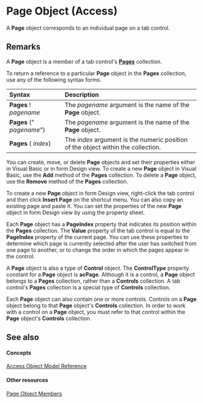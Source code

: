 
# Page Object (Access)

A  **Page** object corresponds to an individual page on a tab control.


## Remarks

A  **Page** object is a member of a tab control's **[Pages](e77c8d31-1cb7-d647-6faa-2eb234ce0708.md)** collection.

To return a reference to a particular  **Page** object in the **Pages** collection, use any of the following syntax forms.



|**Syntax**|**Description**|
|:-----|:-----|
|**Pages** ! _pagename_|The  _pagename_ argument is the name of the **Page** object.|
|**Pages** (" _pagename_")|The  _pagename_ argument is the name of the **Page** object.|
|**Pages** ( _index_)|The  _index_ argument is the numeric position of the object within the collection.|
You can create, move, or delete  **Page** objects and set their properties either in Visual Basic or in form Design view. To create a new **Page** object in Visual Basic, use the **Add** method of the **Pages** collection. To delete a **Page** object, use the **Remove** method of the **Pages** collection.

To create a new  **Page** object in form Design view, right-click the tab control and then click **Insert Page** on the shortcut menu. You can also copy an existing page and paste it. You can set the properties of the new **Page** object in form Design view by using the property sheet.

Each  **Page** object has a **PageIndex** property that indicates its position within the **Pages** collection. The **Value** property of the tab control is equal to the **PageIndex** property of the current page. You can use these properties to determine which page is currently selected after the user has switched from one page to another, or to change the order in which the pages appear in the control.

A  **Page** object is also a type of **Control** object. The **ControlType** property constant for a **Page** object is **acPage**. Although it is a control, a **Page** object belongs to a **Pages** collection, rather than a **Controls** collection. A tab control's **Pages** collection is a special type of **Controls** collection.

Each  **Page** object can also contain one or more controls. Controls on a **Page** object belong to that **Page** object's **Controls** collection. In order to work with a control on a **Page** object, you must refer to that control within the **Page** object's **Controls** collection.


## See also


#### Concepts


[Access Object Model Reference](2de134a4-6c5c-d2a3-8377-f4dd973ba650.md)
#### Other resources


[Page Object Members](8d4078db-389b-b9a6-00b1-7be0f1102808.md)
